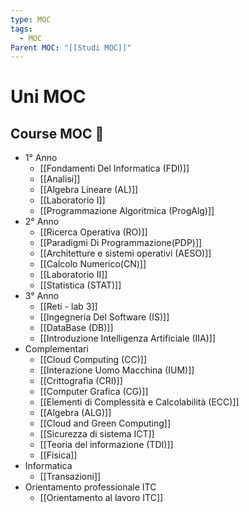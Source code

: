 ```yaml
---
type: MOC
tags:
  - MOC
Parent MOC: "[[Studi MOC]]"
---
```

# Uni MOC

## Course MOC  📒
- 1° Anno
	- [[Fondamenti Del Informatica (FDI)]]
	- [[Analisi]]
	- [[Algebra Lineare (AL)]]
	- [[Laboratorio I]]
	- [[Programmazione Algoritmica (ProgAlg)]]
- 2° Anno
	- [[Ricerca Operativa (RO)]]
	- [[Paradigmi Di Programmazione(PDP)]]
	- [[Architetture e sistemi operativi (AESO)]]
	- [[Calcolo Numerico(CN)]]
	- [[Laboratorio II]]
	- [[Statistica (STAT)]]
- 3° Anno
	- [[Reti - lab 3]]
	- [[Ingegneria Del Software (IS)]]
	- [[DataBase (DB)]]
	- [[Introduzione Intelligenza Artificiale (IIA)]]
- Complementari
	- [[Cloud Computing (CC)]]
	- [[Interazione Uomo Macchina (IUM)]]
	- [[Crittografia (CRI)]]
	- [[Computer Grafica (CG)]]
	- [[Elementi di Complessità e Calcolabilità (ECC)]]
	- [[Algebra (ALG)]]
	- [[Cloud and Green Computing]]
	- [[Sicurezza di sistema ICT]]
	- [[Teoria del informazione (TDI)]]
	- [[Fisica]]
- Informatica
	- [[Transazioni]]
- Orientamento professionale ITC
	- [[Orientamento al lavoro ITC]]

